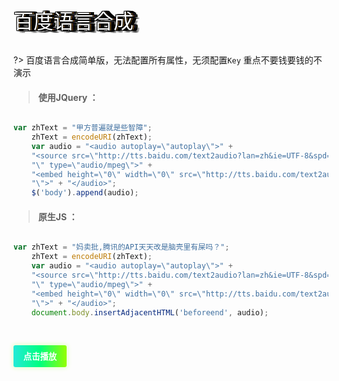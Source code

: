 <!-- ### 百度语言合成 -->

<ul class="c-rainbow">
        <li class="c-rainbow__layer c-rainbow__layer--white">百度语言合成</li>
        <li class="c-rainbow__layer c-rainbow__layer--orange">百度语言合成</li>
        <li class="c-rainbow__layer c-rainbow__layer--red">百度语言合成</li>
        <li class="c-rainbow__layer c-rainbow__layer--violet">百度语言合成</li>
        <li class="c-rainbow__layer c-rainbow__layer--blue">百度语言合成</li>
        <li class="c-rainbow__layer c-rainbow__layer--green">百度语言合成</li>
        <li class="c-rainbow__layer c-rainbow__layer--yellow">百度语言合成</li>
    </ul>

<br>


?> 百度语言合成简单版，无法配置所有属性，无须配置`Key` 重点不要钱要钱的不演示

> #### 使用JQuery ：

```javascript

var zhText = "甲方普遍就是些智障";
    zhText = encodeURI(zhText);
    var audio = "<audio autoplay=\"autoplay\">" + 
    "<source src=\"http://tts.baidu.com/text2audio?lan=zh&ie=UTF-8&spd=4&per=4&text=" + zhText + 
    "\" type=\"audio/mpeg\">" + 
    "<embed height=\"0\" width=\"0\" src=\"http://tts.baidu.com/text2audio?per=4&text=" + zhText + 
    "\">" + "</audio>";
    $('body').append(audio);

```

> #### 原生JS ：

```javascript

var zhText = "妈卖批,腾讯的API天天改是脑壳里有屎吗？";
    zhText = encodeURI(zhText);
    var audio = "<audio autoplay=\"autoplay\">" + 
    "<source src=\"http://tts.baidu.com/text2audio?lan=zh&ie=UTF-8&spd=4&per=4&text=" + zhText + 
    "\" type=\"audio/mpeg\">" + 
    "<embed height=\"0\" width=\"0\" src=\"http://tts.baidu.com/text2audio?per=4&text=" + zhText + 
    "\">" + "</audio>";
    document.body.insertAdjacentHTML('beforeend', audio);
```

<br>

<button id="baiduVoice">点击播放</button>

<script>
window.console = window.console || function(t) {};
if (document.location.search.match(/type=embed/gi)) {
            window.parent.postMessage("resize", "*");
        }
var btn = document.getElementById("baiduVoice");
    btn.onclick = function(){
        var zhText = "妈卖批,腾讯的API天天改是脑壳里有屎吗？";
        zhText = encodeURI(zhText);
        var audio = "<audio autoplay=\"autoplay\">" + 
        "<source src=\"http://tts.baidu.com/text2audio?lan=zh&ie=UTF-8&spd=4&per=4&text=" + zhText + 
        "\" type=\"audio/mpeg\">" + 
        "<embed height=\"0\" width=\"0\" src=\"http://tts.baidu.com/text2audio?per=4&text=" + zhText + 
        "\">" + "</audio>";
        document.body.insertAdjacentHTML('beforeend', audio);
    }
</script>

<style>
        /* latin-ext */
        @font-face {
            font-family: 'Righteous';
            font-style: normal;
            font-weight: 400;
            src: local('Righteous'), local('Righteous-Regular'), url(https://fonts.gstatic.com/s/righteous/v8/1cXxaUPXBpj2rGoU7C9WhnGFucE.woff2) format('woff2');
            unicode-range: U+0100-024F, U+0259, U+1E00-1EFF, U+2020, U+20A0-20AB, U+20AD-20CF, U+2113, U+2C60-2C7F, U+A720-A7FF;
        }
        /* latin */
        @font-face {
            font-family: 'Righteous';
            font-style: normal;
            font-weight: 400;
            src: local('Righteous'), local('Righteous-Regular'), url(https://fonts.gstatic.com/s/righteous/v8/1cXxaUPXBpj2rGoU7C9WiHGF.woff2) format('woff2');
            unicode-range: U+0000-00FF, U+0131, U+0152-0153, U+02BB-02BC, U+02C6, U+02DA, U+02DC, U+2000-206F, U+2074, U+20AC, U+2122, U+2191, U+2193, U+2212, U+2215, U+FEFF, U+FFFD;
        }
        :root {
            --color-background: #31037D;
            --axis-x: 1px;
            --axis-y: 1rem;
            --delay: 10;
            --color-black: #000;
            --color-white: #fff;
            --color-orange: #D49C3D;
            --color-red: #D14B3D;
            --color-violet: #CF52EB;
            --color-blue: #44A3F7;
            --color-green: #5ACB3C;
            --color-yellow: #DEBF40;
            --color-foreground: var(--color-white);
            --font-name: Righteous;
        }
        .c-rainbow {
            counter-reset: rainbow;
            position: relative;
            display: block;
            list-style: none;
            padding: 0;
            margin: 0;
            font-family: var(--font-name);
        }
        
        .c-rainbow__layer {
            --text-color: var(--color-foreground);
            counter-increment: rainbow;
            font-size: 2rem;
            color: var(--text-color);
            text-shadow: -1px -1px 0 var(--color-black), 1px -1px 0 var(--color-black), -1px 1px 0 var(--color-black), 1px 1px 0 var(--color-black), 4px 4px 0 rgba(0, 0, 0, 0.2);
            animation: rainbow 1.5s ease-in-out infinite;
        }
        
        .c-rainbow__layer:nth-child(1) {
            animation-delay: calc( 1 / var(--delay) * 1s);
            left: calc(var(--axis-x) * 1);
            z-index: -10;
        }
        
        .c-rainbow__layer:nth-child(2) {
            animation-delay: calc( 2 / var(--delay) * 1s);
            left: calc(var(--axis-x) * 2);
            z-index: -20;
        }
        
        .c-rainbow__layer:nth-child(3) {
            animation-delay: calc( 3 / var(--delay) * 1s);
            left: calc(var(--axis-x) * 3);
            z-index: -30;
        }
        
        .c-rainbow__layer:nth-child(4) {
            animation-delay: calc( 4 / var(--delay) * 1s);
            left: calc(var(--axis-x) * 4);
            z-index: -40;
        }
        
        .c-rainbow__layer:nth-child(5) {
            animation-delay: calc( 5 / var(--delay) * 1s);
            left: calc(var(--axis-x) * 5);
            z-index: -50;
        }
        
        .c-rainbow__layer:nth-child(6) {
            animation-delay: calc( 6 / var(--delay) * 1s);
            left: calc(var(--axis-x) * 6);
            z-index: -60;
        }
        
        .c-rainbow__layer:nth-child(7) {
            animation-delay: calc( 7 / var(--delay) * 1s);
            left: calc(var(--axis-x) * 7);
            z-index: -70;
        }
        
        .c-rainbow__layer:not(:first-child) {
            position: absolute;
            top: 0;
        }
        
        .c-rainbow__layer--white {
            --text-color: var(--color-white);
        }
        
        .c-rainbow__layer--orange {
            --text-color: var(--color-orange);
        }
        
        .c-rainbow__layer--red {
            --text-color: var(--color-red);
        }
        
        .c-rainbow__layer--violet {
            --text-color: var(--color-violet);
        }
        
        .c-rainbow__layer--blue {
            --text-color: var(--color-blue);
        }
        
        .c-rainbow__layer--green {
            --text-color: var(--color-green);
        }
        
        .c-rainbow__layer--yellow {
            --text-color: var(--color-yellow);
        }
        
        @keyframes rainbow {
            0%,
            100% {
                transform: translatey(var(--axis-y));
            }
            50% {
                transform: translatey(calc(var(--axis-y) * -1));
            }
        }
        #baiduVoice{
            width: 85px;
            height: 35px;
            cursor: pointer;
            background: linear-gradient(90deg,#23ead8,#00ff7e,#93ff00);
            border: 0;
            border-radius: 3px;
            box-shadow: 0px 0px 6px 2px #e5ffcc;
            color: #fff;
            font-weight:600;
            outline:none;
        }
        .markdown-section ol, .markdown-section ul{
            padding-left:0;
        }
</style>